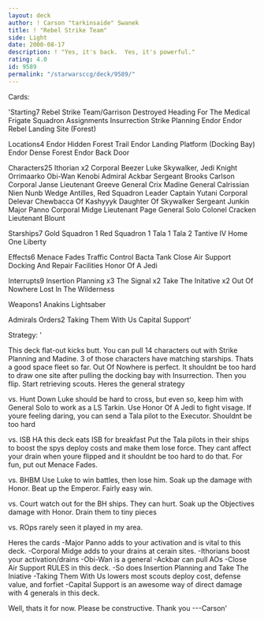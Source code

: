 ```yaml
---
layout: deck
author: ! Carson "tarkinsaide" Swanek
title: ! "Rebel Strike Team"
side: Light
date: 2000-08-17
description: ! "Yes, it's back.  Yes, it's powerful."
rating: 4.0
id: 9589
permalink: "/starwarsccg/deck/9589/"
---
```

Cards: 

'Starting7
Rebel Strike Team/Garrison Destroyed
Heading For The Medical Frigate
Squadron Assignments
Insurrection
Strike Planning
Endor
Endor Rebel Landing Site (Forest)

Locations4
Endor Hidden Forest Trail
Endor Landing Platform (Docking Bay)
Endor Dense Forest
Endor Back Door

Characters25
Ithorian x2
Corporal Beezer
Luke Skywalker, Jedi Knight
Orrimaarko
Obi-Wan Kenobi
Admiral Ackbar
Sergeant Brooks Carlson
Corporal Janse
Lieutenant Greeve
General Crix Madine
General Calrissian
Nien Nunb
Wedge Antilles, Red Squadron Leader
Captain Yutani
Corporal Delevar
Chewbacca Of Kashyyyk
Daughter Of Skywalker
Sergeant Junkin
Major Panno
Corporal Midge
Lieutenant Page
General Solo
Colonel Cracken
Lieutenant Blount

Starships7
Gold Squadron 1
Red Squadron 1
Tala 1
Tala 2
Tantive IV
Home One
Liberty

Effects6
Menace Fades
Traffic Control
Bacta Tank
Close Air Support
Docking And Repair Facilities
Honor Of A Jedi

Interrupts9
Insertion Planning x3
The Signal x2
Take The Initative x2
Out Of Nowhere
Lost In The Wilderness

Weapons1
Anakins Lightsaber

Admirals Orders2
Taking Them With Us
Capital Support'

Strategy: '

This deck flat-out kicks butt.  You can pull 14 characters out with Strike Planning and Madine.  3 of those characters have matching starships.  Thats a good space fleet so far.  Out Of Nowhere is perfect.  It shouldnt be too hard to draw one site after pulling the docking bay with Insurrection.  Then you flip.  Start retrieving scouts.  Heres the general strategy

vs. Hunt Down	Luke should be hard to cross, but even so, keep him with General Solo to work as a LS Tarkin.  Use Honor Of A Jedi to fight visage.  If youre feeling daring, you can send a Tala pilot to the Executor.  Shouldnt be too hard

vs. ISB HA this deck eats ISB for breakfast	Put the Tala pilots in their ships to boost the spys deploy costs and make them lose force.  They cant affect your drain when youre flipped and it shouldnt be too hard to do that.  For fun, put out Menace Fades.

vs. BHBM Use Luke to win battles, then lose him.  Soak up the damage with Honor.  Beat up the Emperor.  Fairly easy win.

vs. Court watch out for the BH ships.	They can hurt.	Soak up the Objectives damage with Honor.  Drain them to tiny pieces

vs. ROps rarely seen it played in my area.

Heres the cards
-Major Panno adds to your activation and is vital to this deck.
-Corporal Midge adds to your drains at cerain sites.
-Ithorians boost your activation/drains
-Obi-Wan is a general
-Ackbar can pull AOs
-Close Air Support RULES in this deck.
-So does Insertion Planning and Take The Iniative
-Taking Them With Us lowers most scouts deploy cost, defense value, and forfiet
-Capital Support is an awesome way of direct damage with 4 generals in this deck.

Well, thats it for now.  Please be constructive.  Thank you
---Carson'
